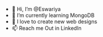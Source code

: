 - 👋 Hi, I’m @Eswariya
- 🌱 I’m currently learning MongoDB
- 💞️ I love to create new web designs
- 📫 Reach me Out in LinkedIn
  
  

<!---
Eswariya/Eswariya is a ✨ special ✨ repository because its `README.md` (this file) appears on your GitHub profile.
You can click the Preview link to take a look at your changes.
--->
